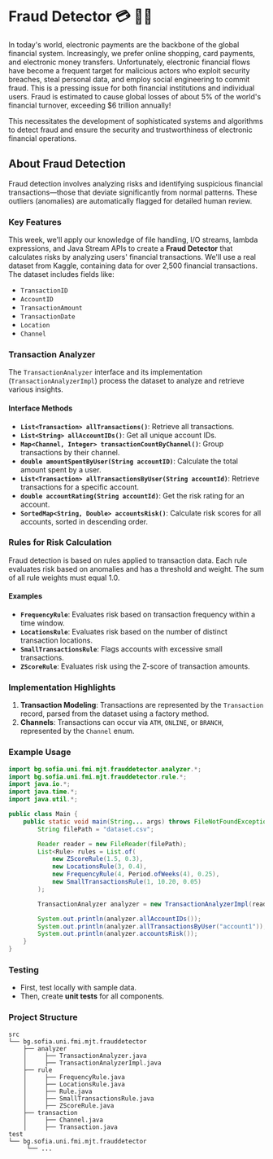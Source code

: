 
# Fraud Detector 💳 🕵️‍♂️

In today's world, electronic payments are the backbone of the global financial system. Increasingly, we prefer online shopping, card payments, and electronic money transfers. Unfortunately, electronic financial flows have become a frequent target for malicious actors who exploit security breaches, steal personal data, and employ social engineering to commit fraud. This is a pressing issue for both financial institutions and individual users. Fraud is estimated to cause global losses of about 5% of the world's financial turnover, exceeding $6 trillion annually!

This necessitates the development of sophisticated systems and algorithms to detect fraud and ensure the security and trustworthiness of electronic financial operations.

## About Fraud Detection

Fraud detection involves analyzing risks and identifying suspicious financial transactions—those that deviate significantly from normal patterns. These outliers (anomalies) are automatically flagged for detailed human review.

### Key Features
This week, we'll apply our knowledge of file handling, I/O streams, lambda expressions, and Java Stream APIs to create a **Fraud Detector** that calculates risks by analyzing users' financial transactions. We'll use a real dataset from Kaggle, containing data for over 2,500 financial transactions. The dataset includes fields like:

- `TransactionID`
- `AccountID`
- `TransactionAmount`
- `TransactionDate`
- `Location`
- `Channel`

### Transaction Analyzer
The `TransactionAnalyzer` interface and its implementation (`TransactionAnalyzerImpl`) process the dataset to analyze and retrieve various insights.

#### Interface Methods
- **`List<Transaction> allTransactions()`**: Retrieve all transactions.
- **`List<String> allAccountIDs()`**: Get all unique account IDs.
- **`Map<Channel, Integer> transactionCountByChannel()`**: Group transactions by their channel.
- **`double amountSpentByUser(String accountID)`**: Calculate the total amount spent by a user.
- **`List<Transaction> allTransactionsByUser(String accountId)`**: Retrieve transactions for a specific account.
- **`double accountRating(String accountId)`**: Get the risk rating for an account.
- **`SortedMap<String, Double> accountsRisk()`**: Calculate risk scores for all accounts, sorted in descending order.

### Rules for Risk Calculation
Fraud detection is based on rules applied to transaction data. Each rule evaluates risk based on anomalies and has a threshold and weight. The sum of all rule weights must equal 1.0.

#### Examples
- **`FrequencyRule`**: Evaluates risk based on transaction frequency within a time window.
- **`LocationsRule`**: Evaluates risk based on the number of distinct transaction locations.
- **`SmallTransactionsRule`**: Flags accounts with excessive small transactions.
- **`ZScoreRule`**: Evaluates risk using the Z-score of transaction amounts.

### Implementation Highlights
1. **Transaction Modeling**: Transactions are represented by the `Transaction` record, parsed from the dataset using a factory method.
2. **Channels**: Transactions can occur via `ATM`, `ONLINE`, or `BRANCH`, represented by the `Channel` enum.

### Example Usage
```java
import bg.sofia.uni.fmi.mjt.frauddetector.analyzer.*;
import bg.sofia.uni.fmi.mjt.frauddetector.rule.*;
import java.io.*;
import java.time.*;
import java.util.*;

public class Main {
    public static void main(String... args) throws FileNotFoundException {
        String filePath = "dataset.csv";

        Reader reader = new FileReader(filePath);
        List<Rule> rules = List.of(
            new ZScoreRule(1.5, 0.3),
            new LocationsRule(3, 0.4),
            new FrequencyRule(4, Period.ofWeeks(4), 0.25),
            new SmallTransactionsRule(1, 10.20, 0.05)
        );

        TransactionAnalyzer analyzer = new TransactionAnalyzerImpl(reader, rules);

        System.out.println(analyzer.allAccountIDs());
        System.out.println(analyzer.allTransactionsByUser("account1"));
        System.out.println(analyzer.accountsRisk());
    }
}
```

### Testing
- First, test locally with sample data.
- Then, create **unit tests** for all components.

### Project Structure
```plaintext
src
└── bg.sofia.uni.fmi.mjt.frauddetector
    ├── analyzer
    │     ├── TransactionAnalyzer.java
    │     ├── TransactionAnalyzerImpl.java
    ├── rule
    │     ├── FrequencyRule.java
    │     ├── LocationsRule.java
    │     ├── Rule.java
    │     ├── SmallTransactionsRule.java
    │     ├── ZScoreRule.java
    ├── transaction
    │     ├── Channel.java
    │     ├── Transaction.java
test
└── bg.sofia.uni.fmi.mjt.frauddetector
     └── ...
```

